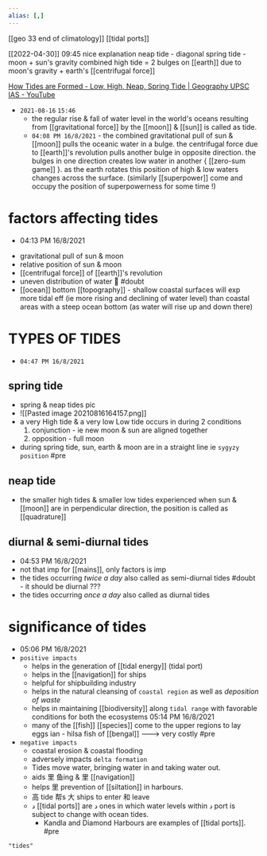 ```yaml
---
alias: [,]
---
```

[[geo 33 end of climatology]] [[tidal ports]]

[[2022-04-30]] 09:45
nice explanation
neap tide - diagonal
spring tide - moon + sun's  gravity combined
high tide = 2 bulges on [[earth]] due to moon's gravity + earth's [[centrifugal force]]

[How Tides are Formed - Low, High, Neap, Spring Tide | Geography UPSC IAS - YouTube](https://youtu.be/GPVomM6DBAA)

- `2021-08-16`  `15:46`
	- the regular rise & fall of water level in the world's oceans resulting from [[gravitational force]] by the [[moon]] & [[sun]] is called as tide.
	- `04:08 PM 16/8/2021` - the combined gravitational pull of sun & [[moon]] pulls the oceanic water in a bulge. the centrifugal force due to [[earth]]'s revolution pulls another bulge in opposite direction. the bulges in one direction creates low water in another { [[zero-sum game]] }. as the earth rotates this position of high & low waters changes across the surface. (similarly [[superpower]] come and occupy the position of superpowerness for some time !)
# factors affecting tides
- 04:13 PM 16/8/2021
* gravitational pull of sun & moon
* relative position of sun & moon
* [[centrifugal force]] of [[earth]]'s revolution
* uneven distribution of water 🥤 #doubt 
* [[ocean]] bottom [[topography]]
		- shallow coastal surfaces will exp more tidal eff (ie more rising and declining of water level) than coastal areas with a steep ocean bottom (as water will rise up and down there)
# TYPES OF TIDES
- `04:47 PM 16/8/2021`
## spring tide
- spring & neap tides pic
- ![[Pasted image 20210816164157.png]]
- a very High tide & a very low Low tide occurs in during 2 conditions
	1. conjunction - ie new moon & sun are aligned together
	2. opposition - full moon
- during spring tide, sun, earth & moon are in a straight line ie `sygyzy position` #pre 
## neap tide
- the smaller high tides & smaller low tides experienced when sun & [[moon]] are in perpendicular direction, the position is called as [[quadrature]]
## diurnal & semi-diurnal tides
- 04:53 PM 16/8/2021
- not that imp for [[mains]], only factors is imp
- the tides occurring _twice a day_ also called as semi-diurnal tides #doubt - it should be diurnal ???
- the tides occurring _once a day_ also called as diurnal tides
# significance of tides
- 05:06 PM 16/8/2021
- `positive impacts`
	- helps in the generation of [[tidal energy]] (tidal port)
	- helps in the [[navigation]] for ships
	- helpful for shipbuilding industry 
	- helps in the natural cleansing of `coastal region` as well as *deposition of waste*
	- helps in maintaining [[biodiversity]] along `tidal range` with favorable conditions for both the ecosystems 05:14 PM 16/8/2021
	- many of the [[fish]] [[species]] come to the upper regions to lay eggs
	ian		- hilsa fish of [[bengal]] ---> very costly #pre 
- `negative impacts`
	- coastal erosion & coastal flooding
	- adversely impacts `delta formation`
	- Tides move water, bringing water in and taking water out.
	- aids 里 鱼ing & 里 [[navigation]]
	- helps 里 prevention of [[siltation]] in harbours. 
	- 高 tide 帮s 大 ships to enter 和 leave
	- د [[tidal ports]] are د ones in which water levels within د port is subject to change with ocean tides.
		- Kandla and Diamond Harbours are examples of [[tidal ports]]. #pre 

```query
"tides"
```